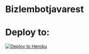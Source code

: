 # Bizlembotjavarest
# Deploy to:
[![Deploy to Heroku](https://www.herokucdn.com/deploy/button.svg)](https://heroku.com/deploy)
